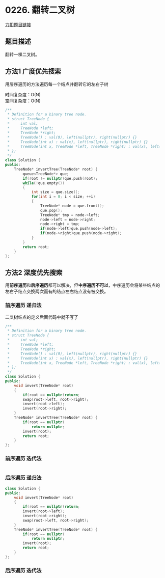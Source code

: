 # 0226. 翻转二叉树    

[力扣题目链接](https://leetcode-cn.com/problems/invert-binary-tree/)  


## 题目描述  

翻转一棵二叉树。  



## 方法1 广度优先搜索  

用层序遍历的方法遍历每一个结点并翻转它的左右子树  

时间复杂度：O(N)  
空间复杂度：O(N)  

```cpp
/**
 * Definition for a binary tree node.
 * struct TreeNode {
 *     int val;
 *     TreeNode *left;
 *     TreeNode *right;
 *     TreeNode() : val(0), left(nullptr), right(nullptr) {}
 *     TreeNode(int x) : val(x), left(nullptr), right(nullptr) {}
 *     TreeNode(int x, TreeNode *left, TreeNode *right) : val(x), left(left), right(right) {}
 * };
 */
class Solution {
public:
    TreeNode* invertTree(TreeNode* root) {
        queue<TreeNode*> que;
        if(root != nullptr)que.push(root);
        while(!que.empty())
        {
            int size = que.size();
            for(int i = 0; i < size; ++i)
            {
                TreeNode* node = que.front();
                que.pop();
                TreeNode* tmp = node->left;
                node->left = node->right;
                node->right = tmp;
                if(node->left)que.push(node->left);
                if(node->right)que.push(node->right);
            }
        }
        return root;
    }
};
```  


## 方法2 深度优先搜索  

用**前序遍历**和**后序遍历**都可以解决，但**中序遍历不可以**，中序遍历会将某些结点的左右子结点交换两次而有的结点左右结点没有被交换。  

### 前序遍历 递归法    

二叉树结点的定义后面代码中就不写了  
```cpp
/**
 * Definition for a binary tree node.
 * struct TreeNode {
 *     int val;
 *     TreeNode *left;
 *     TreeNode *right;
 *     TreeNode() : val(0), left(nullptr), right(nullptr) {}
 *     TreeNode(int x) : val(x), left(nullptr), right(nullptr) {}
 *     TreeNode(int x, TreeNode *left, TreeNode *right) : val(x), left(left), right(right) {}
 * };
 */
class Solution {
public:
    void invert(TreeNode* root)
    {
        if(root == nullptr)return;
        swap(root->left, root->right);
        invert(root->left);
        invert(root->right);
    }
    TreeNode* invertTree(TreeNode* root) {
        if(root == nullptr)
            return nullptr;
        invert(root);
        return root;
    }
};
```


### 前序遍历 迭代法  


```cpp

```





### 后序遍历 递归法  


```cpp
class Solution {
public:
    void invert(TreeNode* root)
    {
        if(root == nullptr)return;
        invert(root->left);
        invert(root->right);
        swap(root->left, root->right);
    }
    TreeNode* invertTree(TreeNode* root) {
        if(root == nullptr)
            return nullptr;
        invert(root);
        return root;
    }
};
```

### 后序遍历 迭代法  